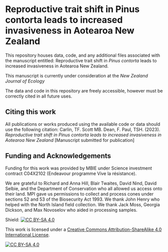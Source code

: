 # Reproductive trait shift in Pinus contorta leads to increased invasiveness in Aotearoa New Zealand

This repository houses data, code, and any additional files associated with the manuscript entitled: Reproductive trait shift in *Pinus contorta* leads to increased invasiveness in Aotearoa New Zealand.

This manuscript is currently under consideration at the *New Zealand Journal of Ecology*

The data and code in this repository are freely accessible, however must be correctly cited in all future uses.

## Citing this work

All publications or works produced using the available code or data should use the following citation:
Carlin, TF. Scott MB. Dean, F. Paul, TSH. (2023). *Reproductive trait shift in Pinus contorta leads to increased invasiveness in Aotearoa New Zealand* [Manuscript submitted for publication]

## Funding and Acknowledgements
Funding for this work was provided by MBIE under Science investment contract C04X2102 (Endeavour programme Vive la résistance).

We are grateful to Richard and Anna Hill, Blair Twaites, David Nind, David Selbie, and the Department of Conservation who all allowed us access onto their land. MPI gave us permissions to collect and process cones under sections 52 and 53 of the Biosecurity Act 1993. We thank John Henry who helped with the North Island field collection. We thank Jack Moss, Georgia Dickson, and Max Novoselov who aided in processing samples. 

Shield: [![CC BY-SA 4.0][cc-by-sa-shield]][cc-by-sa]

This work is licensed under a
[Creative Commons Attribution-ShareAlike 4.0 International License][cc-by-sa].

[![CC BY-SA 4.0][cc-by-sa-image]][cc-by-sa]

[cc-by-sa]: http://creativecommons.org/licenses/by-sa/4.0/
[cc-by-sa-image]: https://licensebuttons.net/l/by-sa/4.0/88x31.png
[cc-by-sa-shield]: https://img.shields.io/badge/License-CC%20BY--SA%204.0-lightgrey.svg
